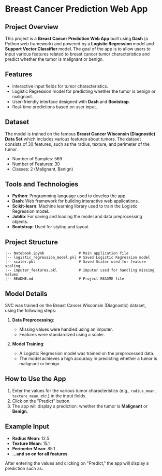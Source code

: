 # Breast Cancer Prediction Web App

## Project Overview

This project is a **Breast Cancer Prediction Web App** built using **Dash** (a Python web framework) and powered by a **Logistic Regression** model and **Support Vector Classifier** model. The goal of the app is to allow users to input various features related to breast cancer tumor characteristics and predict whether the tumor is malignant or benign.

## Features

- Interactive input fields for tumor characteristics.
- Logistic Regression model for predicting whether the tumor is benign or malignant.
- User-friendly interface designed with **Dash** and **Bootstrap**.
- Real-time predictions based on user input.

## Dataset

The model is trained on the famous **Breast Cancer Wisconsin (Diagnostic) Data Set** which includes various features about tumors. The dataset consists of 30 features, such as the radius, texture, and perimeter of the tumor.

- Number of Samples: 569
- Number of Features: 30
- Classes: 2 (Malignant, Benign)

## Tools and Technologies

- **Python**: Programming language used to develop the app.
- **Dash**: Web framework for building interactive web applications.
- **Scikit-learn**: Machine learning library used to train the Logistic Regression model.
- **Joblib**: For saving and loading the model and data preprocessing objects.
- **Bootstrap**: Used for styling and layout.

## Project Structure

```
|-- Notebook.ipynb                # Main application file
|-- logistic_regression_model.pkl # Saved Logistic Regression model
|-- scaler.pkl                    # Saved Scaler used for feature scaling
|-- imputer_features.pkl          # Imputer used for handling missing values
|-- README.md                     # Project README file
```

## Model Details

SVC was trained on the Breast Cancer Wisconsin (Diagnostic) dataset, using the following steps:


1. **Data Preprocessing**:
    - Missing values were handled using an imputer.
    - Features were standardized using a scaler.

2. **Model Training**:
    - A Logistic Regression model was trained on the preprocessed data.
    - The model achieves a high accuracy in predicting whether a tumor is malignant or benign.

## How to Use the App

1. Enter the values for the various tumor characteristics (e.g., `radius_mean`, `texture_mean`, etc.) in the input fields.
2. Click on the "Predict" button.
3. The app will display a prediction: whether the tumor is **Malignant** or **Benign**.

## Example Input

- **Radius Mean**: 12.5
- **Texture Mean**: 15.1
- **Perimeter Mean**: 85.1
- **...and so on for all features**

After entering the values and clicking on "Predict," the app will display a prediction such as:
